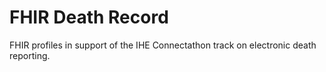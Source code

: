 # FHIR Death Record

FHIR profiles in support of the IHE Connectathon track on electronic death reporting.
